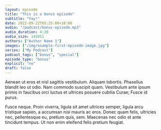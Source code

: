 ```yaml
---
layout: episode
title: "This is a bonus episode"
subtitle: "Yay!"
date: 2022-09-22T05:25:00+10:00
audio: "/podcast/bonus-episode.mp3"
audio_duration: 4:20
audio_size: 142011
authors: ["Author Name 1"]
images: ["/img/example-first-episode-image.jpg"]
series: ["My Podcast"]
podcast_tags: ["bonus", "special"]
episode_type: "bonus"
explicit: "no"
draft: false
---
```


Aenean ut eros et nisl sagittis vestibulum. Aliquam lobortis. Phasellus blandit leo ut odio.
Nam commodo suscipit quam. Vestibulum ante ipsum primis in faucibus orci luctus et ultrices posuere cubilia Curae;
Fusce id purus.

Fusce neque. Proin viverra, ligula sit amet ultrices semper, ligula arcu tristique sapien,
a accumsan nisi mauris ac eros. Donec quam felis, ultricies nec, pellentesque eu, pretium quis, sem.
Maecenas nec odio et ante tincidunt tempus. Ut non enim eleifend felis pretium feugiat.
